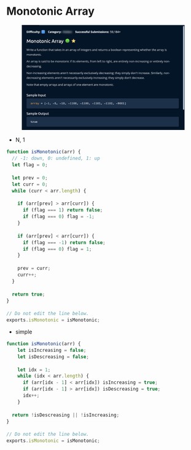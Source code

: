 # Monotonic Array

<figure><img src="../../../.gitbook/assets/Screenshot 2023-01-21 at 16.13.20.png" alt=""><figcaption></figcaption></figure>

* N, 1

```jsx
function isMonotonic(arr) {
  // -1: down, 0: undefined, 1: up
  let flag = 0; 

  let prev = 0;
  let curr = 0;
  while (curr < arr.length) {

    if (arr[prev] > arr[curr]) {
      if (flag === 1) return false;
      if (flag === 0) flag = -1;
    }
    
    if (arr[prev] < arr[curr]) {
      if (flag === -1) return false;
      if (flag === 0) flag = 1;
    }

    prev = curr;
    curr++;
  }
  
  return true;
}

// Do not edit the line below.
exports.isMonotonic = isMonotonic;
```

* simple

```jsx
function isMonotonic(arr) {
	let isIncreasing = false;
	let isDescreasing = false;
	
	let idx = 1;
	while (idx < arr.length) {
      if (arr[idx - 1] < arr[idx]) isIncreasing = true;
      if (arr[idx - 1] > arr[idx]) isDescreasing = true; 
      idx++;
	}
  
  return !isDescreasing || !isIncreasing;
}

// Do not edit the line below.
exports.isMonotonic = isMonotonic;
```

